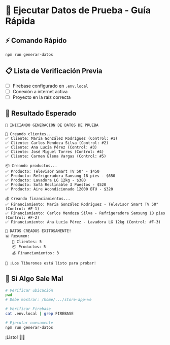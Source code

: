 # 🚀 Ejecutar Datos de Prueba - Guía Rápida

## ⚡ Comando Rápido

```bash
npm run generar-datos
```

## 📋 Lista de Verificación Previa

- [ ] Firebase configurado en `.env.local`
- [ ] Conexión a internet activa
- [ ] Proyecto en la raíz correcta

## 🎯 Resultado Esperado

```
🚀 INICIANDO GENERACIÓN DE DATOS DE PRUEBA

👥 Creando clientes...
✅ Cliente: María González Rodríguez (Control: #1)
✅ Cliente: Carlos Mendoza Silva (Control: #2)
✅ Cliente: Ana Lucía Pérez (Control: #3)
✅ Cliente: José Miguel Torres (Control: #4)
✅ Cliente: Carmen Elena Vargas (Control: #5)

📦 Creando productos...
✅ Producto: Televisor Smart TV 50" - $450
✅ Producto: Refrigeradora Samsung 18 pies - $650
✅ Producto: Lavadora LG 12kg - $380
✅ Producto: Sofá Reclinable 3 Puestos - $520
✅ Producto: Aire Acondicionado 12000 BTU - $320

💰 Creando financiamientos...
✅ Financiamiento: María González Rodríguez - Televisor Smart TV 50" (Control: #F-1)
✅ Financiamiento: Carlos Mendoza Silva - Refrigeradora Samsung 18 pies (Control: #F-2)
✅ Financiamiento: Ana Lucía Pérez - Lavadora LG 12kg (Control: #F-3)

🎉 DATOS CREADOS EXITOSAMENTE!
📊 Resumen:
   👥 Clientes: 5
   📦 Productos: 5
   💰 Financiamientos: 3

🦈 ¡Los Tiburones está listo para probar!
```

## 🔄 Si Algo Sale Mal

```bash
# Verificar ubicación
pwd
# Debe mostrar: /home/.../store-app-ve

# Verificar Firebase
cat .env.local | grep FIREBASE

# Ejecutar nuevamente
npm run generar-datos
```

¡Listo! 🦈✨
